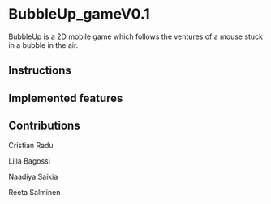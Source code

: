 # BubbleUp_gameV0.1

BubbleUp is a 2D mobile game which follows the ventures of a mouse stuck in a bubble in the air.

## Instructions

## Implemented features
 
## Contributions
Cristian Radu

Lilla Bagossi

Naadiya Saikia

Reeta Salminen
